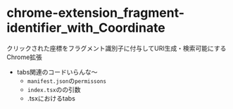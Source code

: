 # chrome-extension_fragment-identifier_with_Coordinate
クリックされた座標をフラグメント識別子に付与してURI生成・検索可能にするChrome拡張


- tabs関連のコードいらんな～
    - `manifest.json`の`permissons`
    - `index.tsx`の<Popup>の引数
    - .tsxにおけるtabs